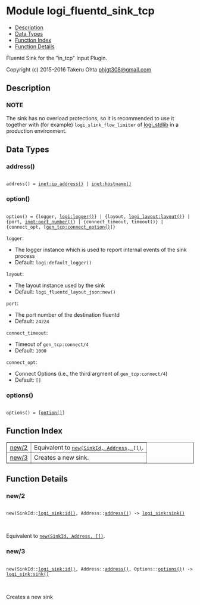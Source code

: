 

# Module logi_fluentd_sink_tcp #
* [Description](#description)
* [Data Types](#types)
* [Function Index](#index)
* [Function Details](#functions)

Fluentd Sink for the "in_tcp" Input Plugin.

Copyright (c) 2015-2016 Takeru Ohta <phjgt308@gmail.com>

<a name="description"></a>

## Description ##


### <a name="NOTE">NOTE</a> ###

The sink has no overload protections,
so it is recommended to use it together with (for example) `logi_slink_flow_limiter`
of [logi_stdlib](https://github.com/sile/logi_stdlib) in a production environment.

<a name="types"></a>

## Data Types ##




### <a name="type-address">address()</a> ###


<pre><code>
address() = <a href="inet.md#type-ip_address">inet:ip_address()</a> | <a href="inet.md#type-hostname">inet:hostname()</a>
</code></pre>




### <a name="type-option">option()</a> ###


<pre><code>
option() = {logger, <a href="logi.md#type-logger">logi:logger()</a>} | {layout, <a href="logi_layout.md#type-layout">logi_layout:layout()</a>} | {port, <a href="inet.md#type-port_number">inet:port_number()</a>} | {connect_timeout, timeout()} | {connect_opt, [<a href="gen_tcp.md#type-connect_option">gen_tcp:connect_option()</a>]}
</code></pre>

`logger`:
-  The logger instance which is used to report internal events of the sink process
- Default: `logi:default_logger()`

`layout`:
- The layout instance used by the sink
- Default: `logi_fluentd_layout_json:new()`

`port`:
- The port number of the destination fluentd
- Default: `24224`

`connect_timeout`:
- Timeout of `gen_tcp:connect/4`
- Default: `1000`

`connect_opt`:
- Connect Options (i.e., the third argment of `gen_tcp:connect/4`)
- Default: `[]`



### <a name="type-options">options()</a> ###


<pre><code>
options() = [<a href="#type-option">option()</a>]
</code></pre>

<a name="index"></a>

## Function Index ##


<table width="100%" border="1" cellspacing="0" cellpadding="2" summary="function index"><tr><td valign="top"><a href="#new-2">new/2</a></td><td>Equivalent to <a href="#new-3"><tt>new(SinkId, Address, [])</tt></a>.</td></tr><tr><td valign="top"><a href="#new-3">new/3</a></td><td>Creates a new sink.</td></tr></table>


<a name="functions"></a>

## Function Details ##

<a name="new-2"></a>

### new/2 ###

<pre><code>
new(SinkId::<a href="logi_sink.md#type-id">logi_sink:id()</a>, Address::<a href="#type-address">address()</a>) -&gt; <a href="logi_sink.md#type-sink">logi_sink:sink()</a>
</code></pre>
<br />

Equivalent to [`new(SinkId, Address, [])`](#new-3).

<a name="new-3"></a>

### new/3 ###

<pre><code>
new(SinkId::<a href="logi_sink.md#type-id">logi_sink:id()</a>, Address::<a href="#type-address">address()</a>, Options::<a href="#type-options">options()</a>) -&gt; <a href="logi_sink.md#type-sink">logi_sink:sink()</a>
</code></pre>
<br />

Creates a new sink

